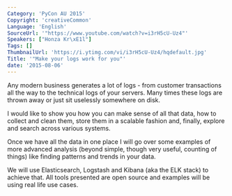 ```yaml
---
Category: 'PyCon AU 2015'
Copyright: 'creativeCommon'
Language: 'English'
SourceUrl: '"https://www.youtube.com/watch?v=i3rH5cU-Uz4"'
Speakers: ["Honza Kr\xE1l"]
Tags: []
ThumbnailUrl: 'https://i.ytimg.com/vi/i3rH5cU-Uz4/hqdefault.jpg'
Title: '"Make your logs work for you"'
date: '2015-08-06'
---
```

Any modern business generates a lot of logs - from customer transactions all the way to the technical logs of your servers. Many times these logs are thrown away or just sit uselessly somewhere on disk.

I would like to show you how you can make sense of all that data, how to collect and clean them, store them in a scalable fashion and, finally, explore and search across various systems.

Once we have all the data in one place I will go over some examples of more advanced analysis (beyond simple, though very useful, counting of things) like finding patterns and trends in your data.

We will use Elasticsearch, Logstash and Kibana (aka the ELK stack) to achieve that. All tools presented are open source and examples will be using real life use cases.

